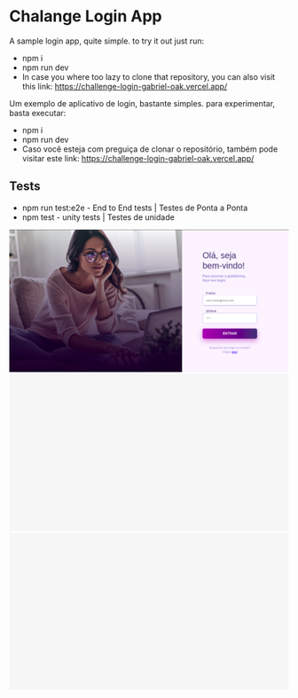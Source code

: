 # Chalange Login App
A sample login app, quite simple.
to try it out just run:
- npm i
- npm run dev
- In case you where too lazy to clone that repository, you can also visit this link: https://challenge-login-gabriel-oak.vercel.app/

Um exemplo de aplicativo de login, bastante simples.
para experimentar, basta executar:
- npm i
- npm run dev
- Caso você esteja com preguiça de clonar o repositório, também pode visitar este link: https://challenge-login-gabriel-oak.vercel.app/

## Tests
 - npm run test:e2e - End to End tests | Testes de Ponta a Ponta
 - npm test - unity tests | Testes de unidade

![](https://github.com/gabriel-Oak/Challenge-login/blob/main/demo/screenshot.png?raw=true)
![](https://github.com/gabriel-Oak/Challenge-login/blob/main/demo/login.gif?raw=true)
![](https://github.com/gabriel-Oak/Challenge-login/blob/main/demo/home.gif?raw=true)
